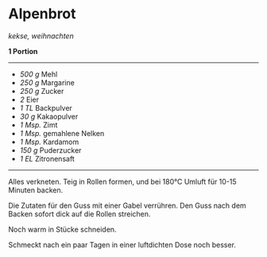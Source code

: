 # Alpenbrot

*kekse, weihnachten*

**1 Portion**

---

- *500 g* Mehl
- *250 g* Margarine
- *250 g* Zucker
- *2*  Eier
- *1 TL* Backpulver
- *30 g* Kakaopulver
- *1 Msp.* Zimt
- *1 Msp.* gemahlene Nelken
- *1 Msp.* Kardamom
- *150 g* Puderzucker
- *1 EL* Zitronensaft

---

Alles verkneten. Teig in Rollen formen, und bei 180°C Umluft für 10-15 Minuten backen.

Die Zutaten für den Guss mit einer Gabel verrühren. Den Guss nach dem Backen sofort dick auf die Rollen streichen.

Noch warm in Stücke schneiden.

Schmeckt nach ein paar Tagen in einer luftdichten Dose noch besser.
